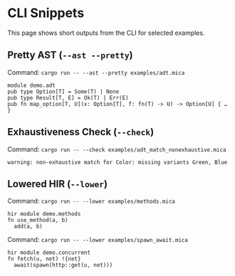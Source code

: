 # CLI Snippets

This page shows short outputs from the CLI for selected examples.

## Pretty AST (`--ast --pretty`)

Command: `cargo run -- --ast --pretty examples/adt.mica`

```
module demo.adt
pub type Option[T] = Some(T) | None
pub type Result[T, E] = Ok(T) | Err(E)
pub fn map_option[T, U](x: Option[T], f: fn(T) -> U) -> Option[U] { … }
```

## Exhaustiveness Check (`--check`)

Command: `cargo run -- --check examples/adt_match_nonexhaustive.mica`

```
warning: non-exhaustive match for Color: missing variants Green, Blue
```

## Lowered HIR (`--lower`)

Command: `cargo run -- --lower examples/methods.mica`

```
hir module demo.methods
fn use_method(a, b)
  add(a, b)
```

Command: `cargo run -- --lower examples/spawn_await.mica`

```
hir module demo.concurrent
fn fetch(u, net) !{net}
  await(spawn(http::get(u, net)))
```

